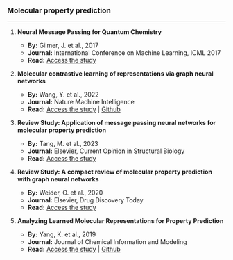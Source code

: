 ### Molecular property prediction
---

1. **Neural Message Passing for Quantum Chemistry**  
   - **By:** Gilmer, J. et al., 2017  
   - **Journal:** International Conference on Machine Learning, ICML 2017
   - **Read:** [Access the study](https://arxiv.org/pdf/1704.01212v2.pdf) 

2. **Molecular contrastive learning of representations via graph neural networks**
    - **By:** Wang, Y. et al., 2022
    - **Journal:** Nature Machine Intelligence
    - **Read:** [Access the study](https://www.nature.com/articles/s42256-022-00447-x#data-availability) | [Github](https://github.com/yuyangw/MolCLR)

3. **Review Study: Application of message passing neural networks for molecular property prediction**
    - **By:** Tang, M. et al., 2023
    - **Journal:** Elsevier, Current Opinion in Structural Biology
    - **Read:** [Access the study](https://www.sciencedirect.com/science/article/pii/S0959440X23000908?casa_token=2iJw3oL2nRcAAAAA:yRNn97PLhq0KR2PqJAI-2OuQ-yM2H_MF5vl2nd14c2sB_ZBVAyB26K7fvfHN94NyCLQnIw1Vcg)

4. **Review Study: A compact review of molecular property prediction with graph neural networks**
    - **By:** Weider, O. et al., 2020
    - **Journal:** Elsevier, Drug Discovery Today
    - **Read:** [Access the study](https://www.sciencedirect.com/science/article/pii/S1740674920300305)

5. **Analyzing Learned Molecular Representations for Property Prediction**
    - **By:** Yang, K. et al., 2019
    - **Journal:** Journal of Chemical Information and Modeling
    - **Read:** [Access the study](https://pubs.acs.org/doi/full/10.1021/acs.jcim.9b00237) | [Github](https://github.com/chemprop/chemprop)